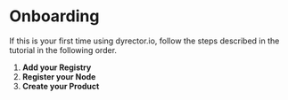# Onboarding

If this is your first time using dyrector.io, follow the steps described in the tutorial in the following order.

1. **Add your Registry**
2. **Register your Node**
3. **Create your Product**
